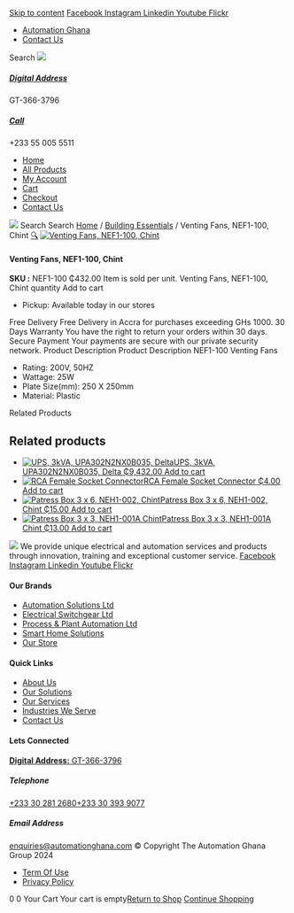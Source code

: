 [Skip to content](https://store.automationghana.com/product/venting-fans-nef1-100-chint/#content)
[ Facebook ](https://www.facebook.com/automationgh/) [ Instagram ](https://www.instagram.com/automationgh/) [ Linkedin ](https://www.linkedin.com/company/the-automation-ghana-limited/) [ Youtube ](https://www.youtube.com/channel/UCurrRDUSm5oIW39VXjn1u0w) [ Flickr ](https://www.flickr.com/photos/181794037@N07/)
  * [ Automation Ghana ](https://automationghana.com)
  * [ Contact Us ](https://store.automationghana.com/contact/)


Search
[ ![](https://store.automationghana.com/wp-content/uploads/2024/04/Website-TAGG-Logo-BLUE.png) ](https://store.automationghana.com/)
[ ](https://maps.app.goo.gl/m4xeaagWCNbLk4jM6)
#####  [ Digital Address ](https://maps.app.goo.gl/m4xeaagWCNbLk4jM6)
GT-366-3796 
[ ](tel:+233550055511)
#####  [ Call ](tel:+233550055511)
+233 55 005 5511 
  * [Home](https://store.automationghana.com/)
  * [All Products](https://store.automationghana.com/shop/)
  * [My Account](https://store.automationghana.com/my-account/)
  * [Cart](https://store.automationghana.com/cart/)
  * [Checkout](https://store.automationghana.com/checkout/)
  * [Contact Us](https://store.automationghana.com/contact/)


[![](https://store.automationghana.com/wp-content/uploads/2024/04/AutomationGhana_logo_white.png)](https://store.automationghana.com)
Search
Search
[Home](https://store.automationghana.com) / [Building Essentials](https://store.automationghana.com/product-category/building-essentials/) / Venting Fans, NEF1-100, Chint
[🔍](https://store.automationghana.com/product/venting-fans-nef1-100-chint/)
[![Venting Fans, NEF1-100, Chint](https://store.automationghana.com/wp-content/uploads/2019/12/ITEM-7.jpg)](https://store.automationghana.com/wp-content/uploads/2019/12/ITEM-7.jpg)
####  Venting Fans, NEF1-100, Chint 
**SKU :** NEF1-100 
₵432.00
Item is sold per unit.
Venting Fans, NEF1-100, Chint quantity
Add to cart
  * Pickup: Available today in our stores


Free Delivery 
Free Delivery in Accra for purchases exceeding GHs 1000. 
30 Days Warranty 
You have the right to return your orders within 30 days. 
Secure Payment 
Your payments are secure with our private security network. 
Product Description
Product Description
NEF1-100 Venting Fans 
  * Rating: 200V, 50HZ
  * Wattage: 25W
  * Plate Size(mm): 250 X 250mm
  * Material: Plastic


Related Products 
## Related products
  * [![UPS, 3kVA, UPA302N2NX0B035, Delta](https://store.automationghana.com/wp-content/uploads/2025/06/N-1kVA-Gen-3-300x300.jpg)UPS, 3kVA, UPA302N2NX0B035, Delta ₵9,432.00 ](https://store.automationghana.com/product/ups-3kva-upa302n2nx0b035-delta/)
[Add to cart](https://store.automationghana.com/product/venting-fans-nef1-100-chint/?add-to-cart=24749)
  * [![RCA Female Socket Connector](https://store.automationghana.com/wp-content/uploads/2021/10/RCA-FEMALE-CONNECTOR.jpg)RCA Female Socket Connector ₵4.00 ](https://store.automationghana.com/product/rca-female-socket-connector/)
[Add to cart](https://store.automationghana.com/product/venting-fans-nef1-100-chint/?add-to-cart=3637)
  * [![Patress Box 3 x 6, NEH1-002, Chint](https://store.automationghana.com/wp-content/uploads/2019/12/PATTRESS-3-300x300.jpg)Patress Box 3 x 6, NEH1-002, Chint ₵15.00 ](https://store.automationghana.com/product/patress-box-neh1-002-chint/)
[Add to cart](https://store.automationghana.com/product/venting-fans-nef1-100-chint/?add-to-cart=1830)
  * [![Patress Box 3 x 3, NEH1-001A Chint](https://store.automationghana.com/wp-content/uploads/2019/12/PATTRESS-1-300x300.jpg)Patress Box 3 x 3, NEH1-001A Chint ₵13.00 ](https://store.automationghana.com/product/patress-box-neh1-001a-chint/)
[Add to cart](https://store.automationghana.com/product/venting-fans-nef1-100-chint/?add-to-cart=1829)


![](https://store.automationghana.com/wp-content/uploads/2024/04/AutomationGhana_logo_white.png)
We provide unique electrical and automation services and products through innovation, training and exceptional customer service.
[ Facebook ](https://www.facebook.com/automationgh/) [ Instagram ](https://www.instagram.com/automationgh/) [ Linkedin ](https://www.linkedin.com/company/the-automation-ghana-limited/) [ Youtube ](https://www.youtube.com/channel/UCurrRDUSm5oIW39VXjn1u0w) [ Flickr ](https://www.flickr.com/photos/181794037@N07/)
#### Our Brands
  * [ Automation Solutions Ltd ](https://store.automationghana.com/product/venting-fans-nef1-100-chint/)
  * [ Electrical Switchgear Ltd ](https://store.automationghana.com/product/venting-fans-nef1-100-chint/)
  * [ Process & Plant Automation Ltd ](https://store.automationghana.com/product/venting-fans-nef1-100-chint/)
  * [ Smart Home Solutions ](https://store.automationghana.com/product/venting-fans-nef1-100-chint/)
  * [ Our Store ](https://store.automationghana.com/product/venting-fans-nef1-100-chint/)


#### Quick Links
  * [ About Us ](https://store.automationghana.com/product/venting-fans-nef1-100-chint/)
  * [ Our Solutions ](https://store.automationghana.com/product/venting-fans-nef1-100-chint/)
  * [ Our Services ](https://store.automationghana.com/product/venting-fans-nef1-100-chint/)
  * [ Industries We Serve ](https://store.automationghana.com/product/venting-fans-nef1-100-chint/)
  * [ Contact Us ](https://store.automationghana.com/product/venting-fans-nef1-100-chint/)


#### Lets Connected
[**Digital Address:** GT-366-3796](https://maps.app.goo.gl/m4xeaagWCNbLk4jM6)
#####  Telephone 
[ +233 30 281 2680](tel:+233302812680)[+233 30 393 9077](https://store.automationghana.com/product/venting-fans-nef1-100-chint/+233303939077)
#####  Email Address 
enquiries@automationghana.com 
© Copyright The Automation Ghana Group 2024
  * [ Term Of Use ](https://store.automationghana.com/product/venting-fans-nef1-100-chint/)
  * [ Privacy Policy ](https://store.automationghana.com/product/venting-fans-nef1-100-chint/)


0
0
Your Cart
Your cart is empty[Return to Shop](https://store.automationghana.com/shop/)
[Continue Shopping](https://store.automationghana.com/product/venting-fans-nef1-100-chint/)
